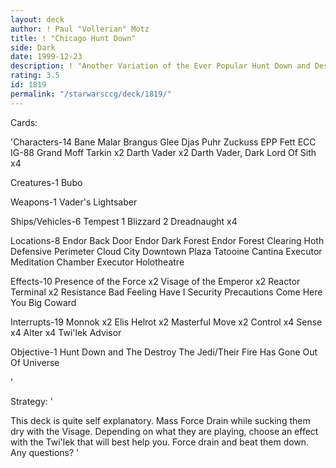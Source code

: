```yaml
---
layout: deck
author: ! Paul "Vollerian" Motz
title: ! "Chicago Hunt Down"
side: Dark
date: 1999-12-23
description: ! "Another Variation of the Ever Popular Hunt Down and Destroy The Jedi, with a small twist of midwest flare."
rating: 3.5
id: 1819
permalink: "/starwarsccg/deck/1819/"
---
```

Cards: 

'Characters-14
Bane Malar
Brangus Glee
Djas Puhr
Zuckuss
EPP Fett
ECC IG-88
Grand Moff Tarkin x2
Darth Vader x2
Darth Vader, Dark Lord Of Sith x4

Creatures-1
Bubo

Weapons-1
Vader's Lightsaber

Ships/Vehicles-6
Tempest 1
Blizzard 2
Dreadnaught x4

Locations-8
Endor Back Door
Endor Dark Forest
Endor Forest Clearing
Hoth Defensive Perimeter
Cloud City Downtown Plaza
Tatooine Cantina
Executor Meditation Chamber
Executor Holotheatre

Effects-10
Presence of the Force x2
Visage of the Emperor x2
Reactor Terminal x2
Resistance
Bad Feeling Have I
Security Precautions
Come Here You Big Coward

Interrupts-19
Monnok x2
Elis Helrot x2
Masterful Move x2
Control x4
Sense x4
Alter x4
Twi'lek Advisor

Objective-1
Hunt Down and The Destroy The Jedi/Their Fire Has Gone Out Of Universe


'

Strategy: '

This deck is quite self explanatory.  Mass Force Drain while sucking them dry with the Visage.  Depending on what they are playing, choose an effect with the Twi'lek that will best help you.  Force drain and beat them down.  Any questions? '
